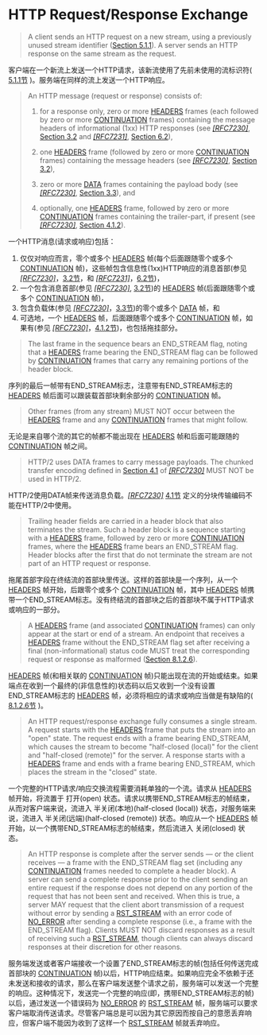 # HTTP Request/Response Exchange
> A client sends an HTTP request on a new stream, using a previously unused stream identifier ([Section 5.1.1](http://httpwg.org/specs/rfc7540.html#StreamIdentifiers)). A server sends an HTTP response on the same stream as the request.

客户端在一个新流上发送一个HTTP请求，该新流使用了先前未使用的流标识符( [5.1.1节](http://httpwg.org/specs/rfc7540.html#StreamIdentifiers) )。服务端在同样的流上发送一个HTTP响应。


> An HTTP message (request or response) consists of:
> 
> 1. for a response only, zero or more [HEADERS](http://httpwg.org/specs/rfc7540.html#HEADERS) frames (each followed by zero or more [CONTINUATION](http://httpwg.org/specs/rfc7540.html#CONTINUATION) frames) containing the message headers of informational (1xx) HTTP responses (see [*[RFC7230]*](http://httpwg.org/specs/rfc7540.html#RFC7230), [Section 3.2](http://httpwg.org/specs/rfc7230.html#header.fields) and [*[RFC7231]*](http://httpwg.org/specs/rfc7540.html#RFC7231), [Section 6.2](http://httpwg.org/specs/rfc7231.html#status.1xx)),
> 
> 2. one [HEADERS](http://httpwg.org/specs/rfc7540.html#HEADERS) frame (followed by zero or more [CONTINUATION](http://httpwg.org/specs/rfc7540.html#CONTINUATION) frames) containing the message headers (see [*[RFC7230]*](http://httpwg.org/specs/rfc7540.html#RFC7230), [Section 3.2](http://httpwg.org/specs/rfc7230.html#header.fields)),
> 
> 3. zero or more [DATA](http://httpwg.org/specs/rfc7540.html#DATA) frames containing the payload body (see [*[RFC7230]*](http://httpwg.org/specs/rfc7540.html#RFC7230), [Section 3.3](http://httpwg.org/specs/rfc7230.html#message.body)), and
> 
> 4. optionally, one [HEADERS](http://httpwg.org/specs/rfc7540.html#HEADERS) frame, followed by zero or more [CONTINUATION](http://httpwg.org/specs/rfc7540.html#CONTINUATION) frames containing the trailer-part, if present (see [*[RFC7230]*](http://httpwg.org/specs/rfc7540.html#RFC7230), [Section 4.1.2](http://httpwg.org/specs/rfc7230.html#chunked.trailer.part)).

一个HTTP消息(请求或响应)包括：

1. 仅仅对响应而言，零个或多个 [HEADERS](http://httpwg.org/specs/rfc7540.html#HEADERS) 帧(每个后面跟随零个或多个 [CONTINUATION](http://httpwg.org/specs/rfc7540.html#CONTINUATION) 帧)，这些帧包含信息性(1xx)HTTP响应的消息首部(参见 [*[RFC7230]*](http://httpwg.org/specs/rfc7540.html#RFC7230)，[3.2节](http://httpwg.org/specs/rfc7230.html#header.fields)，和 [*[RFC7231]*](http://httpwg.org/specs/rfc7540.html#RFC7231)，[6.2节](http://httpwg.org/specs/rfc7231.html#status.1xx))，
2. 一个包含消息首部(参见 [*[RFC7230]*](http://httpwg.org/specs/rfc7540.html#RFC7230), [3.2节](http://httpwg.org/specs/rfc7230.html#header.fields))的 [HEADERS](http://httpwg.org/specs/rfc7540.html#HEADERS) 帧(后面跟随零个或多个 [CONTINUATION](http://httpwg.org/specs/rfc7540.html#CONTINUATION) 帧)，
3. 包含负载体(参见 [*[RFC7230]*](http://httpwg.org/specs/rfc7540.html#RFC7230)，[3.3节](http://httpwg.org/specs/rfc7230.html#message.body))的零个或多个 [DATA](http://httpwg.org/specs/rfc7540.html#DATA) 帧，和
4. 可选地，一个 [HEADERS](http://httpwg.org/specs/rfc7540.html#HEADERS) 帧，后面跟随零个或多个 [CONTINUATION](http://httpwg.org/specs/rfc7540.html#CONTINUATION) 帧，如果有(参见 [*[RFC7230]*](http://httpwg.org/specs/rfc7540.html#RFC7230)，[4.1.2节](http://httpwg.org/specs/rfc7230.html#chunked.trailer.part))，也包括拖挂部分。


> The last frame in the sequence bears an END\_STREAM flag, noting that a [HEADERS](http://httpwg.org/specs/rfc7540.html#HEADERS) frame bearing the END\_STREAM flag can be followed by [CONTINUATION](http://httpwg.org/specs/rfc7540.html#CONTINUATION) frames that carry any remaining portions of the header block.

序列的最后一帧带有END\_STREAM标志，注意带有END\_STREAM标志的 [HEADERS](http://httpwg.org/specs/rfc7540.html#HEADERS) 帧后面可以跟装载首部块剩余部分的 [CONTINUATION](http://httpwg.org/specs/rfc7540.html#CONTINUATION) 帧。


> Other frames (from any stream) MUST NOT occur between the [HEADERS](http://httpwg.org/specs/rfc7540.html#HEADERS) frame and any [CONTINUATION](http://httpwg.org/specs/rfc7540.html#CONTINUATION) frames that might follow.

无论是来自哪个流的其它的帧都不能出现在 [HEADERS](http://httpwg.org/specs/rfc7540.html#HEADERS) 帧和后面可能跟随的 [CONTINUATION](http://httpwg.org/specs/rfc7540.html#CONTINUATION) 帧之间。


> HTTP/2 uses DATA frames to carry message payloads. The chunked transfer encoding defined in [Section 4.1](http://httpwg.org/specs/rfc7230.html#chunked.encoding) of [*[RFC7230]*](http://httpwg.org/specs/rfc7540.html#RFC7230) MUST NOT be used in HTTP/2.

HTTP/2使用DATA帧来传送消息负载。[*[RFC7230]*](http://httpwg.org/specs/rfc7540.html#RFC7230) [4.1节](http://httpwg.org/specs/rfc7230.html#chunked.encoding) 定义的分块传输编码不能在HTTP/2中使用。


> Trailing header fields are carried in a header block that also terminates the stream. Such a header block is a sequence starting with a [HEADERS](http://httpwg.org/specs/rfc7540.html#HEADERS) frame, followed by zero or more [CONTINUATION](http://httpwg.org/specs/rfc7540.html#CONTINUATION) frames, where the [HEADERS](http://httpwg.org/specs/rfc7540.html#HEADERS) frame bears an END_STREAM flag. Header blocks after the first that do not terminate the stream are not part of an HTTP request or response.

拖尾首部字段在终结流的首部块里传送。这样的首部块是一个序列，从一个 [HEADERS](http://httpwg.org/specs/rfc7540.html#HEADERS) 帧开始，后跟零个或多个 [CONTINUATION](http://httpwg.org/specs/rfc7540.html#CONTINUATION) 帧，其中 [HEADERS](http://httpwg.org/specs/rfc7540.html#HEADERS) 帧携带一个END\_STREAM标志。没有终结流的首部块之后的首部块不属于HTTP请求或响应的一部分。


> A [HEADERS](http://httpwg.org/specs/rfc7540.html#HEADERS) frame (and associated [CONTINUATION](http://httpwg.org/specs/rfc7540.html#CONTINUATION) frames) can only appear at the start or end of a stream. An endpoint that receives a [HEADERS](http://httpwg.org/specs/rfc7540.html#HEADERS) frame without the END_STREAM flag set after receiving a final (non-informational) status code MUST treat the corresponding request or response as malformed ([Section 8.1.2.6](http://httpwg.org/specs/rfc7540.html#malformed)).

[HEADERS](http://httpwg.org/specs/rfc7540.html#HEADERS) 帧(和相关联的 [CONTINUATION](http://httpwg.org/specs/rfc7540.html#CONTINUATION) 帧)只能出现在流的开始或结束。如果端点在收到一个最终的(非信息性的)状态码以后又收到一个没有设置END\_STREAM标志的 [HEADERS](http://httpwg.org/specs/rfc7540.html#HEADERS) 帧，必须将相应的请求或响应当做是有缺陷的( [8.1.2.6节](http://httpwg.org/specs/rfc7540.html#malformed) )。


> An HTTP request/response exchange fully consumes a single stream. A request starts with the [HEADERS](http://httpwg.org/specs/rfc7540.html#HEADERS) frame that puts the stream into an "open" state. The request ends with a frame bearing END\_STREAM, which causes the stream to become "half-closed (local)" for the client and "half-closed (remote)" for the server. A response starts with a [HEADERS](http://httpwg.org/specs/rfc7540.html#HEADERS) frame and ends with a frame bearing END\_STREAM, which places the stream in the "closed" state.

一个完整的HTTP请求/响应交换流程需要消耗单独的一个流。请求从 [HEADERS](http://httpwg.org/specs/rfc7540.html#HEADERS) 帧开始，将流置于 打开(open) 状态。请求以携带END\_STREAM标志的帧结束，从而对客户端来说，流进入 半关闭(本地)(half-closed (local)) 状态，对服务端来说，流进入 半关闭(远端)(half-closed (remote)) 状态。响应从一个 [HEADERS](http://httpwg.org/specs/rfc7540.html#HEADERS) 帧开始，以一个携带END\_STREAM标志的帧结束，然后流进入 关闭(closed) 状态。


> An HTTP response is complete after the server sends — or the client receives — a frame with the END\_STREAM flag set (including any [CONTINUATION](http://httpwg.org/specs/rfc7540.html#CONTINUATION) frames needed to complete a header block). A server can send a complete response prior to the client sending an entire request if the response does not depend on any portion of the request that has not been sent and received. When this is true, a server MAY request that the client abort transmission of a request without error by sending a [RST\_STREAM](http://httpwg.org/specs/rfc7540.html#RST_STREAM) with an error code of [NO\_ERROR](http://httpwg.org/specs/rfc7540.html#NO_ERROR) after sending a complete response (i.e., a frame with the END\_STREAM flag). Clients MUST NOT discard responses as a result of receiving such a [RST_STREAM](http://httpwg.org/specs/rfc7540.html#RST_STREAM), though clients can always discard responses at their discretion for other reasons.

服务端发送或者客户端接收一个设置了END\_STREAM标志的帧(包括任何传送完成首部块的 [CONTINUATION](http://httpwg.org/specs/rfc7540.html#CONTINUATION) 帧)以后，HTTP响应结束。如果响应完全不依赖于还未发送和接收的请求，那么在客户端发送整个请求之前，服务端可以发送一个完整的响应。这种情况下，发送完一个完整的响应(即，携带END\_STREAM标志的帧)以后，通过发送一个错误码为 [NO\_ERROR](http://httpwg.org/specs/rfc7540.html#NO_ERROR) 的 [RST\_STREAM](http://httpwg.org/specs/rfc7540.html#RST_STREAM) 帧，服务端可以要求客户端取消传送请求。尽管客户端总是可以因为其它原因而按自己的意愿丢弃响应，但客户端不能因为收到了这样一个 [RST\_STREAM](http://httpwg.org/specs/rfc7540.html#RST_STREAM) 帧就丢弃响应。